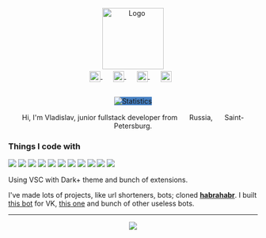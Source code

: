 <p align="center">
  <img width="124" src="https://raw.githubusercontent.com/jarvis394/jarvis394/master/github_logo.png" alt="Logo" />
</p>
<p align="center" style="margin: -10px 0 30px">
  <a href="https://vk.com/tarnatovski" target="_blank" style='margin-right:10px'>
    <img width="22" height="22" align="center" src="https://unpkg.com/simple-icons@v4/icons/vk.svg" alt="vk" />
  </a>
  &nbsp;&nbsp;
  <a href="https://steamcommunity.com/id/jarvis394" target="_blank" style='margin-right:10px'>
    <img width="22" height="22" align="center" src="https://unpkg.com/simple-icons@v4/icons/steam.svg" alt="steam" />
  </a>
  &nbsp;&nbsp;
  <a href="https://github.com/jarvis394" target="_blank" style='margin-right:10px'>
    <img width="22" height="22" align="center" src="https://unpkg.com/simple-icons@v4/icons/github.svg" alt="github" />
  </a>
  &nbsp;&nbsp;
  <a href="https://t.me/tarnatovski" target="_blank" style='margin-right:10px'>
    <img width="22" height="22" align="center" src="https://simpleicons.org/icons/telegram.svg" alt="email" />
  </a>
</p>

<p align="center">
  <img width="" style="background:#4680C2;" src="https://github-readme-stats.vercel.app/api?username=jarvis394&hide_border=true&hide_title=true" alt="Statistics" />
  <br />
  <p align="center">Hi, I'm Vladislav, junior fullstack developer from <img src="https://img.icons8.com/color/48/000000/russian-federation-circular.png" width="16" /> Russia, <img src="https://img.icons8.com/external-vitaliy-gorbachev-blue-vitaly-gorbachev/60/000000/external-hermitage-museum-vitaliy-gorbachev-blue-vitaly-gorbachev.png" width="16" /> Saint-Petersburg.</p>
</p>

<h3>Things I code with</h3>

<p>
  <img src="https://img.shields.io/badge/TypeScript-007ACC?style=for-the-badge&logo=typescript&logoColor=white" />
  <img src="https://img.shields.io/badge/Node.js-43853D?style=for-the-badge&logo=node.js&logoColor=white" />
  <img src="https://img.shields.io/badge/JavaScript-323330?style=for-the-badge&logo=javascript&logoColor=F7DF1E" />
  <img src="https://img.shields.io/badge/Python-3776AB?style=for-the-badge&logo=python&logoColor=white" />
  <img src="https://img.shields.io/badge/Rust-000000?style=for-the-badge&logo=rust&logoColor=white" />
  <img src="https://img.shields.io/badge/React-20232A?style=for-the-badge&logo=react&logoColor=61DAFB" />
  <img src="https://img.shields.io/badge/Redux-593D88?style=for-the-badge&logo=redux&logoColor=white" />
  <img src="https://img.shields.io/badge/-Git-F05032?style=for-the-badge&logo=git&logoColor=white" />
  <img src="https://img.shields.io/badge/-NestJs-ea2845?style=for-the-badge&logo=nestjs&logoColor=white" />
  <img src="https://img.shields.io/badge/Material--UI-0081CB?style=for-the-badge&logo=material-ui&logoColor=white" />
  <img src="https://img.shields.io/badge/MongoDB-4EA94B?style=for-the-badge&logo=mongodb&logoColor=white" />
</p>

Using VSC with Dark+ theme and bunch of extensions.

I've made lots of projects, like url shorteners, bots; cloned [**habrahabr**](https://habra.js.org/). I built [this bot](https://dedtihon.cf) for VK, [this one](https://vk.com/cubebot) and bunch of other useless bots.

--------------
<p align="center">
  <img src="https://visitor-badge.glitch.me/badge?page_id=jarvis394.readme" />
</p>
